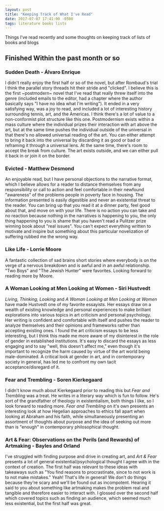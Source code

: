 ```yaml
---
layout: post
title: "Keeping Track of What I've Read"
date: 2017-07-07 17:41:00 -0500
tags: literature books lists
---
```


Things I've read recently and some thoughts on keeping track of lists of books and blogs

## Finished Within the past month or so

### Sudden Death - Álvaro Enrique
I didn't really enjoy the first half or so of the novel, but after Rombaud's trial I think the parallel story threads hit their stride and "clicked". I believe this is the first ~postmodern~ novel that I've read that really threw itself into the genre (included emails to the editor, had a chapter where the author basically says "I have no idea what I'm writing"). It ended in a very satisfying way, was a joy to read, and included a lot of interesting history surrounding tennis, art, and the Americas.
I think there's a lot of value to a non-conformist plot structure like this one. Postmodernism exists within a mass culture where the individual prizes their interaction with art above the art, but at the same time pushes the individual outside of the universal in that there's no allowed universal reading of the art. You can either attempt to bring it back into the universal by discarding it as good or bad or reframing it through a universal lens. At the same time, there's room to accept the break from culture. The art exists outside, and we can either pull it back in or join it on the border.

### Evicted - Matthew Desmond
An enjoyable read, but I have personal objections to the narrative format, which I believe allows for a reader to distance themselves from any responsibility or call to action and feel comfortable in their newfound "awareness" of the problems people in poverty face in housing. The information presented is easily digestible and never an existential threat to the reader. You can bring up that you read it at a dinner party, feel good about that, and move on with your life. There is no action you can take and no reaction because nothing in the narratives is happening to you, the only thing happening to you is shame that you haven't read a Pulitzer prize winning book about "real issues". You can't expect everything written to motivate and inspire but something about this particular novelization of suffering rubbed me the wrong way.

### Like Life - Lorrie Moore
A fantastic collection of sad brains short stories where everybody is on the verge of a nervous breakdown and is awful and in an awful relationship. "Two Boys" and "The Jewish Hunter" were favorites. Looking forward to reading more by Moore.

### A Woman Looking at Men Looking at Women - Siri Hustvedt
_Living, Thinking, Looking_ and _A Woman Looking at Men Looking at Women_ have made Hustvedt one of my favorite essayists. Her essays draw on a wealth of existing knowledge and personal experiences to make brilliant explorations into various topics in art criticism and personal psychology. Her writing is confident and comfortable with itself and pushes the reader to analyze themselves and their opinions and frameworks rather than accepting existing ones. I found the art criticism essays to be less interesting, but I think this made me more aware of my disinterest in the role of gender in established institutions. It's easy to discard the essays as less engaging and to say "well, this doesn't affect me," even though it's important to recognize the harm caused by virtue of the art world being male-dominated. A critical look at gender in art, and in contemporary society in general, has led me to confront my own tacit acceptance/disregard of it.

### Fear and Trembling - Soren Kierkegaard
I didn't know much about Kierkegaard prior to reading this but _Fear and Trembling_ was a treat. He writes in a literary way which is fun to follow. He's sort of the grandfather of theology in existentialism, both things I like, so I look forward to reading more. _Fear and Trembling_ on it's own presents an interesting look at how Hegelian approaches to ethics fall apart when looking at Abraham and his faith, while simultaneously presenting an assortment of thoughts about purpose and the idea of seeking out more than is "enough" in contemporary philosophical thought.

### Art & Fear: Observations on the Perils (and Rewards) of Artmaking - Bayles and Orland
I've struggled with finding purpose and drive in creating art, and _Art & Fear_ presents a lot of general existential/psychological thought I agree with in the context of creation. The first half was relevant to these ideas with takeaways such as "You find reasons to procrastinate, since to not work is to not make mistakes." Yeah! That's life in general! We don't do things because they're scary and we'll be found out as incompotent. Hearing it said to you about something like artmaking makes the problem real and tangible and therefore easier to interact with. I glossed over the second half which covered topics such as finding an audience, which seemed much less existential, but the first half was great.